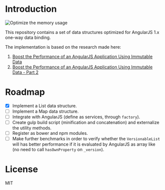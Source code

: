 # Introduction

![Optimize the memory usage](http://blog.mgechev.com/images/one-does-not-simply-optimize-the-dirty-checking-algorithm.png)

This repository contains a set of data structures optimized for AngularJS 1.x one-way data binding.

The implementation is based on the research made here:

1. [Boost the Performance of an AngularJS Application Using Immutable Data](http://blog.mgechev.com/2015/03/02/immutability-in-angularjs-immutablejs/)
2. [Boost the Performance of an AngularJS Application Using Immutable Data - Part 2](http://blog.mgechev.com/2015/04/11/immutability-in-angularjs-immutablejs-part-2/)

# Roadmap

- [x] Implement a List data structure.
- [ ] Implement a Map data structure.
- [ ] Integrate with AngularJS (define as services, through `factory`).
- [ ] Create gulp build script (minification and concatenation) and externalize the utility methods.
- [ ] Register as bower and npm modules.
- [ ] Make further benchmarks in order to verify whether the `VersionableList` will has better performance if it is evaluated by AngularJS as array like (no need to call `hasOwnProperty` on `_version`).

# License

MIT
